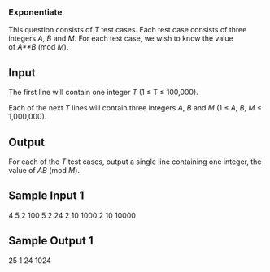 ### Exponentiate

This question consists of *T* test cases. Each test case consists of three integers *A*, *B* and *M*. For each test case, we wish to know the value of *A**B* (mod *M*).

Input
-----

The first line will contain one integer *T* (1 ≤ T ≤ 100,000).

Each of the next *T* lines will contain three integers *A*, *B* and *M* (1 ≤ *A*, *B*, *M* ≤ 1,000,000).

Output
------

For each of the *T* test cases, output a single line containing one integer, the value of *AB* (mod *M*).

Sample Input 1
--------------

4
5 2 100
5 2 24
2 10 1000
2 10 10000

Sample Output 1
---------------

25
1
24
1024